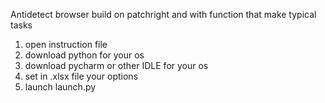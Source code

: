 Antidetect browser build on patchright and with function that make typical tasks



1. open instruction file
2. download python for your os
3. download pycharm or other IDLE for your os
4. set in .xlsx file your options
5. launch launch.py
